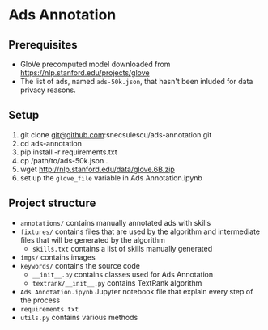 # Ads Annotation

 ## Prerequisites
 - GloVe precomputed model downloaded from https://nlp.stanford.edu/projects/glove 
 - The list of ads, named `ads-50k.json`, that hasn't been inluded for data privacy reasons.
 
## Setup

1. git clone git@github.com:snecsulescu/ads-annotation.git
2. cd ads-annotation
3. pip install -r requirements.txt
4. cp /path/to/ads-50k.json .
5. wget http://nlp.stanford.edu/data/glove.6B.zip
6. set up the `glove_file` variable in  Ads Annotation.ipynb

## Project structure

- `annotations/` contains manually annotated ads with skills
- `fixtures/` contains files that are used by the algorithm and intermediate files that will be generated by the algorithm
  - `skills.txt` contains a list of skills manually generated
- `imgs/` contains images
- `keywords/` contains the source code
  - `__init__.py` contains classes used for Ads Annotation
  - `textrank/__init__.py` contains TextRank algorithm
- `Ads Annotation.ipynb` Jupyter notebook file that explain every step of the process
- `requirements.txt` 
- `utils.py` contains various methods
 
 
